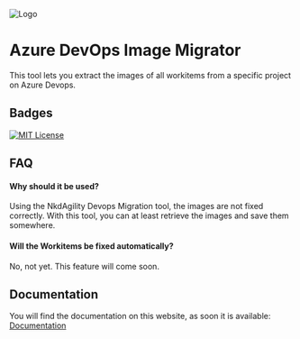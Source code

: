 
![Logo](https://avatars.githubusercontent.com/thegreatshan)




# Azure DevOps Image Migrator

This tool lets you extract the images of all workitems from a specific project on Azure Devops.

## Badges

[![MIT License](https://img.shields.io/badge/License-MIT-green.svg)](https://choosealicense.com/licenses/mit/)



## FAQ

#### Why should it be used?
Using the NkdAgility Devops Migration tool, the images are not fixed correctly. With this tool, you can at least retrieve the images and save them somewhere.

#### Will the Workitems be fixed automatically?

No,  not yet. This feature will come soon.


## Documentation
You will find the documentation on this website, as soon it is available:
[Documentation](https://docs.muras.ch)

